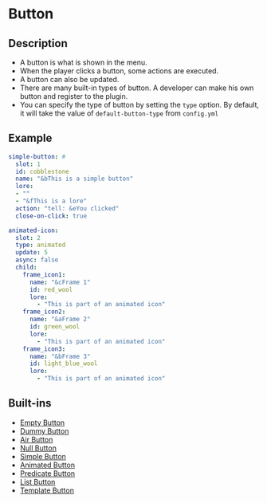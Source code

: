 # Button

## Description
* A button is what is shown in the menu.
* When the player clicks a button, some actions are executed.
* A button can also be updated.
* There are many built-in types of button. A developer can make his own button and register to the plugin.
* You can specify the type of button by setting the `type` option. By default, it will take the value of `default-button-type` from `config.yml`

## Example
```yaml
simple-button: #
  slot: 1
  id: cobblestone
  name: "&bThis is a simple button"
  lore:
  - ""
  - "&fThis is a lore"
  action: "tell: &eYou clicked"
  close-on-click: true

animated-icon:
  slot: 2
  type: animated
  update: 5
  async: false
  child:
    frame_icon1:
      name: "&cFrame 1"
      id: red_wool
      lore:
        - "This is part of an animated icon"
    frame_icon2:
      name: "&aFrame 2"
      id: green_wool
      lore:
        - "This is part of an animated icon"
    frame_icon3:
      name: "&bFrame 3"
      id: light_blue_wool
      lore:
        - "This is part of an animated icon"
```

## Built-ins
* [Empty Button](./button/empty-button.md)
* [Dummy Button](./button/dummy-button.md)
* [Air Button](./button/air-button.md)
* [Null Button](./button/null-button.md)
* [Simple Button](./button/simple-button.md)
* [Animated Button](./button/animated-button.md)
* [Predicate Button](./button/predicate-button.md)
* [List Button](./button/list-button.md)
* [Template Button](./button/template-button.md)